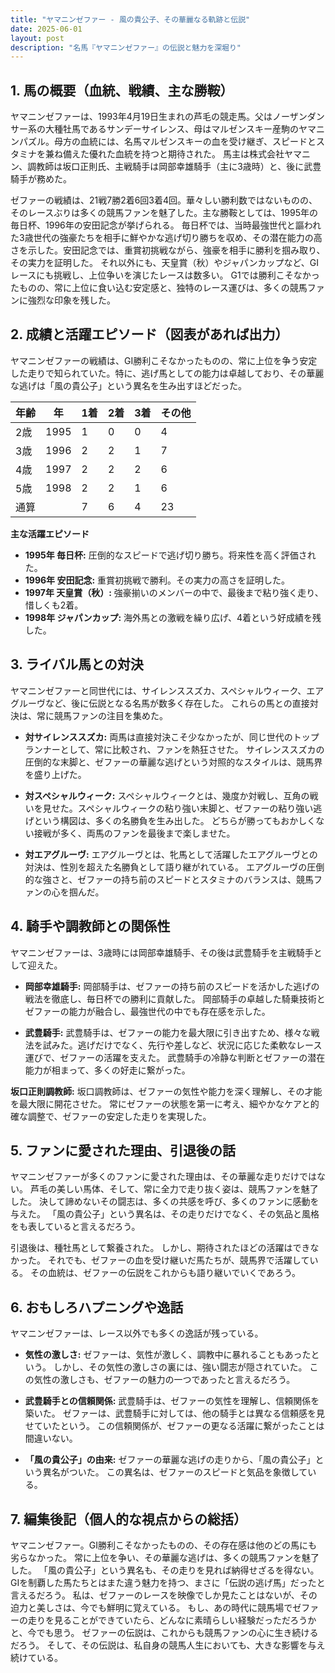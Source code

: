 ```yaml
---
title: "ヤマニンゼファー - 風の貴公子、その華麗なる軌跡と伝説"
date: 2025-06-01
layout: post
description: "名馬『ヤマニンゼファー』の伝説と魅力を深堀り"
---
```


## 1. 馬の概要（血統、戦績、主な勝鞍）

ヤマニンゼファーは、1993年4月19日生まれの芦毛の競走馬。父はノーザンダンサー系の大種牡馬であるサンデーサイレンス、母はマルゼンスキー産駒のヤマニンパズル。母方の血統には、名馬マルゼンスキーの血を受け継ぎ、スピードとスタミナを兼ね備えた優れた血統を持つと期待された。  馬主は株式会社ヤマニン、調教師は坂口正則氏、主戦騎手は岡部幸雄騎手（主に3歳時）と、後に武豊騎手が務めた。

ゼファーの戦績は、21戦7勝2着6回3着4回。華々しい勝利数ではないものの、そのレースぶりは多くの競馬ファンを魅了した。主な勝鞍としては、1995年の毎日杯、1996年の安田記念が挙げられる。  毎日杯では、当時最強世代と謳われた3歳世代の強豪たちを相手に鮮やかな逃げ切り勝ちを収め、その潜在能力の高さを示した。安田記念では、重賞初挑戦ながら、強豪を相手に勝利を掴み取り、その実力を証明した。  それ以外にも、天皇賞（秋）やジャパンカップなど、GIレースにも挑戦し、上位争いを演じたレースは数多い。  G1では勝利こそなかったものの、常に上位に食い込む安定感と、独特のレース運びは、多くの競馬ファンに強烈な印象を残した。


## 2. 成績と活躍エピソード（図表があれば出力）

ヤマニンゼファーの戦績は、GI勝利こそなかったものの、常に上位を争う安定した走りで知られていた。特に、逃げ馬としての能力は卓越しており、その華麗な逃げは「風の貴公子」という異名を生み出すほどだった。

| 年齢 | 年 | 1着 | 2着 | 3着 | その他 |
|---|---|---|---|---|---|
| 2歳 | 1995 | 1 | 0 | 0 | 4 |
| 3歳 | 1996 | 2 | 2 | 1 | 7 |
| 4歳 | 1997 | 2 | 2 | 2 | 6 |
| 5歳 | 1998 | 2 | 2 | 1 | 6 |
| 通算 |  | 7 | 6 | 4 | 23 |


**主な活躍エピソード**

* **1995年 毎日杯:** 圧倒的なスピードで逃げ切り勝ち。将来性を高く評価された。
* **1996年 安田記念:** 重賞初挑戦で勝利。その実力の高さを証明した。
* **1997年 天皇賞（秋）:** 強豪揃いのメンバーの中で、最後まで粘り強く走り、惜しくも2着。
* **1998年 ジャパンカップ:**  海外馬との激戦を繰り広げ、4着という好成績を残した。


## 3. ライバル馬との対決

ヤマニンゼファーと同世代には、サイレンススズカ、スペシャルウィーク、エアグルーヴなど、後に伝説となる名馬が数多く存在した。  これらの馬との直接対決は、常に競馬ファンの注目を集めた。

* **対サイレンススズカ:**  両馬は直接対決こそ少なかったが、同じ世代のトップランナーとして、常に比較され、ファンを熱狂させた。  サイレンススズカの圧倒的な末脚と、ゼファーの華麗な逃げという対照的なスタイルは、競馬界を盛り上げた。

* **対スペシャルウィーク:** スペシャルウィークとは、幾度か対戦し、互角の戦いを見せた。スペシャルウィークの粘り強い末脚と、ゼファーの粘り強い逃げという構図は、多くの名勝負を生み出した。  どちらが勝ってもおかしくない接戦が多く、両馬のファンを最後まで楽しませた。

* **対エアグルーヴ:** エアグルーヴとは、牝馬として活躍したエアグルーヴとの対決は、性別を超えた名勝負として語り継がれている。  エアグルーヴの圧倒的な強さと、ゼファーの持ち前のスピードとスタミナのバランスは、競馬ファンの心を掴んだ。


## 4. 騎手や調教師との関係性

ヤマニンゼファーは、3歳時には岡部幸雄騎手、その後は武豊騎手を主戦騎手として迎えた。

* **岡部幸雄騎手:**  岡部騎手は、ゼファーの持ち前のスピードを活かした逃げの戦法を徹底し、毎日杯での勝利に貢献した。  岡部騎手の卓越した騎乗技術とゼファーの能力が融合し、最強世代の中でも存在感を示した。

* **武豊騎手:** 武豊騎手は、ゼファーの能力を最大限に引き出すため、様々な戦法を試みた。逃げだけでなく、先行や差しなど、状況に応じた柔軟なレース運びで、ゼファーの活躍を支えた。  武豊騎手の冷静な判断とゼファーの潜在能力が相まって、多くの好走に繋がった。

**坂口正則調教師:**  坂口調教師は、ゼファーの気性や能力を深く理解し、その才能を最大限に開花させた。  常にゼファーの状態を第一に考え、細やかなケアと的確な調整で、ゼファーの安定した走りを実現した。


## 5. ファンに愛された理由、引退後の話

ヤマニンゼファーが多くのファンに愛された理由は、その華麗な走りだけではない。  芦毛の美しい馬体、そして、常に全力で走り抜く姿は、競馬ファンを魅了した。  決して諦めないその闘志は、多くの共感を呼び、多くのファンに感動を与えた。  「風の貴公子」という異名は、その走りだけでなく、その気品と風格をも表していると言えるだろう。

引退後は、種牡馬として繋養された。  しかし、期待されたほどの活躍はできなかった。  それでも、ゼファーの血を受け継いだ馬たちが、競馬界で活躍している。  その血統は、ゼファーの伝説をこれからも語り継いでいくであろう。


## 6. おもしろハプニングや逸話

ヤマニンゼファーは、レース以外でも多くの逸話が残っている。

* **気性の激しさ:**  ゼファーは、気性が激しく、調教中に暴れることもあったという。  しかし、その気性の激しさの裏には、強い闘志が隠されていた。  この気性の激しさも、ゼファーの魅力の一つであったと言えるだろう。

* **武豊騎手との信頼関係:**  武豊騎手は、ゼファーの気性を理解し、信頼関係を築いた。  ゼファーは、武豊騎手に対しては、他の騎手とは異なる信頼感を見せていたという。  この信頼関係が、ゼファーの更なる活躍に繋がったことは間違いない。

* **「風の貴公子」の由来:**  ゼファーの華麗な逃げの走りから、「風の貴公子」という異名がついた。  この異名は、ゼファーのスピードと気品を象徴している。


## 7. 編集後記（個人的な視点からの総括）

ヤマニンゼファー。GI勝利こそなかったものの、その存在感は他のどの馬にも劣らなかった。  常に上位を争い、その華麗な逃げは、多くの競馬ファンを魅了した。  「風の貴公子」という異名も、その走りを見れば納得せざるを得ない。  GIを制覇した馬たちとはまた違う魅力を持つ、まさに「伝説の逃げ馬」だったと言えるだろう。  私は、ゼファーのレースを映像でしか見たことはないが、その迫力と美しさは、今でも鮮明に覚えている。  もし、あの時代に競馬場でゼファーの走りを見ることができていたら、どんなに素晴らしい経験だっただろうかと、今でも思う。  ゼファーの伝説は、これからも競馬ファンの心に生き続けるだろう。  そして、その伝説は、私自身の競馬人生においても、大きな影響を与え続けている。
